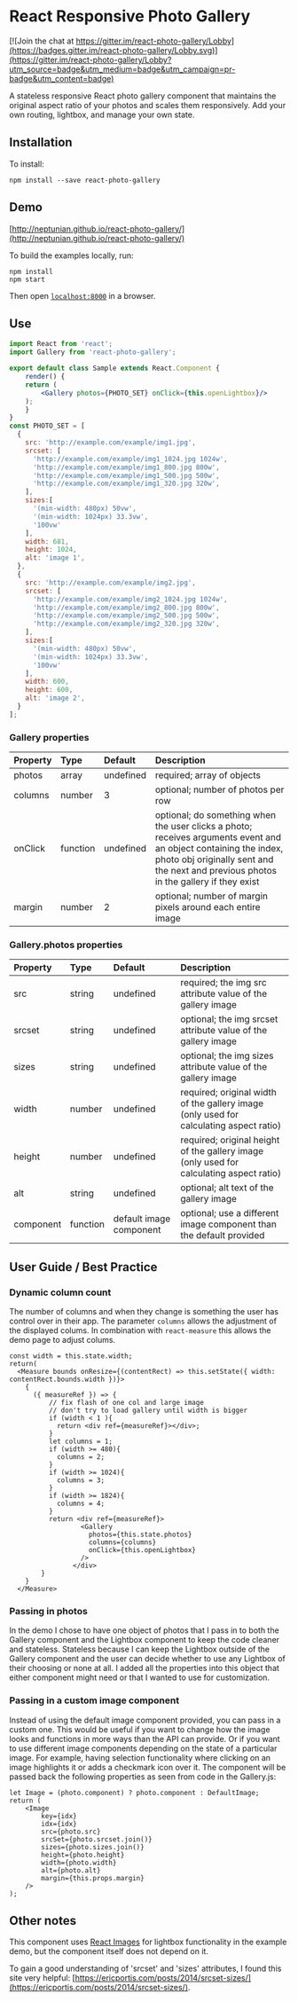 # React Responsive Photo Gallery

[![Join the chat at https://gitter.im/react-photo-gallery/Lobby](https://badges.gitter.im/react-photo-gallery/Lobby.svg)](https://gitter.im/react-photo-gallery/Lobby?utm_source=badge&utm_medium=badge&utm_campaign=pr-badge&utm_content=badge)

A stateless responsive React photo gallery component that maintains the original aspect ratio of your photos and scales them responsively.
Add your own routing, lightbox, and manage your own state. 

## Installation

To install:

```
npm install --save react-photo-gallery
```

## Demo

[http://neptunian.github.io/react-photo-gallery/](http://neptunian.github.io/react-photo-gallery/)

To build the examples locally, run:

```
npm install
npm start
```

Then open [`localhost:8000`](http://localhost:8000) in a browser.

## Use

```jsx
import React from 'react';
import Gallery from 'react-photo-gallery';

export default class Sample extends React.Component {
    render() {
	return (
	    <Gallery photos={PHOTO_SET} onClick={this.openLightbox}/>
	);
    }
}
const PHOTO_SET = [
  {
    src: 'http://example.com/example/img1.jpg',
    srcset: [
      'http://example.com/example/img1_1024.jpg 1024w',
      'http://example.com/example/img1_800.jpg 800w',
      'http://example.com/example/img1_500.jpg 500w',
      'http://example.com/example/img1_320.jpg 320w',
    ],
    sizes:[
      '(min-width: 480px) 50vw',
      '(min-width: 1024px) 33.3vw',
      '100vw'
    ],
    width: 681,
    height: 1024,
    alt: 'image 1',
  },
  {
    src: 'http://example.com/example/img2.jpg',
    srcset: [
      'http://example.com/example/img2_1024.jpg 1024w',
      'http://example.com/example/img2_800.jpg 800w',
      'http://example.com/example/img2_500.jpg 500w',
      'http://example.com/example/img2_320.jpg 320w',
    ],
    sizes:[
      '(min-width: 480px) 50vw',
      '(min-width: 1024px) 33.3vw',
      '100vw'
    ],
    width: 600,
    height: 600,
    alt: 'image 2',
  }
];

```

### Gallery properties

Property        |       Type            |       Default         |       Description
:-----------------------|:--------------|:--------------|:--------------------------------
photos | array  | undefined  | required; array of objects
columns | number  | 3  | optional; number of photos per row
onClick | function  | undefined  | optional; do something when the user clicks a photo; receives arguments event and an object containing the index, photo obj originally sent and the next and previous photos in the gallery if they exist 
margin | number  | 2  | optional; number of margin pixels around each entire image 

### Gallery.photos properties

Property        |       Type            |       Default         |       Description
:-----------------------|:--------------|:--------------|:--------------------------------
src     |       string    |       undefined    |       required; the img src attribute value of the gallery image
srcset     |       string    |       undefined    |       optional; the img srcset attribute value of the gallery image
sizes     |       string    |       undefined    |       optional; the img sizes attribute value of the gallery image
width | number  | undefined  | required; original width of the gallery image (only used for calculating aspect ratio)
height  | number  | undefined | required; original height of the gallery image (only used for calculating aspect ratio)
alt  | string  | undefined | optional; alt text of the gallery image
component | function | default image component | optional; use a different image component than the default provided

## User Guide / Best Practice

### Dynamic column count

The number of columns and when they change is something the user has control over in their app. The parameter `columns` allows the adjustment of the displayed colums. In combination with `react-measure` this allows the demo page to adjust colums.

```
const width = this.state.width;
return(
  <Measure bounds onResize={(contentRect) => this.setState({ width: contentRect.bounds.width })}>
    { 
      ({ measureRef }) => {
          // fix flash of one col and large image
          // don't try to load gallery until width is bigger
          if (width < 1 ){
            return <div ref={measureRef}></div>;
          }
          let columns = 1;
          if (width >= 480){
            columns = 2;
          }
          if (width >= 1024){
            columns = 3;
          }
          if (width >= 1824){
            columns = 4;
          }
          return <div ref={measureRef}>
                  <Gallery 
                    photos={this.state.photos}
                    columns={columns}
                    onClick={this.openLightbox}
                  />
                </div>
        }
    }
  </Measure>
```

### Passing in photos

In the demo I chose to have one object of photos that I pass in to both the Gallery component and the Lightbox component to keep the code cleaner and stateless.  Stateless because I can keep the Lightbox outside of the Gallery component and the user can decide whether to use any Lightbox of their choosing or none at all. I added all the properties into this object that either component might need or that I wanted to use for customization.

### Passing in a custom image component

Instead of using the default image component provided, you can pass in a custom one.  This would be useful if you want to change how the image looks and functions in more ways than the API can provide.  Or if you want to use different image components depending on the state of a particular image. For example, having selection functionality where clicking on an image highlights it or adds a checkmark icon over it. The component will be passed back the following properties as seen from code in the Gallery.js:

```
let Image = (photo.component) ? photo.component : DefaultImage; 
return (
	<Image
		key={idx}
		idx={idx}
		src={photo.src}
		srcSet={photo.srcset.join()}
		sizes={photo.sizes.join()}
		height={photo.height}
		width={photo.width}
		alt={photo.alt}
		margin={this.props.margin}
	/>
);
```
## Other notes
This component uses [React Images](https://github.com/jossmac/react-images) for lightbox functionality in the example demo, but the component itself does not depend on it. 

To gain a good understanding of 'srcset' and 'sizes' attributes, I found this site very helpful: [https://ericportis.com/posts/2014/srcset-sizes/](https://ericportis.com/posts/2014/srcset-sizes/).

